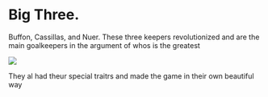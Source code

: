# Big Three.
Buffon, Cassillas, and Nuer. These three keepers revolutionized and are the main goalkeepers in the argument of whos is the greatest
<body>
<img src="https://imgmedia.libero.pe/652x359/libero/migration/imagen/2018/05/22/noticia-buffon-neuer-casillas.webp" />
</body>
<p>
  They al had theur special traitrs and made the game in their own beautiful way 
  
</p>
